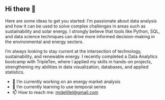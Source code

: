 ## Hi there 👋

Here are some ideas to get you started:
I’m passionate about data analysis and how it can be used to solve complex challenges in areas such as sustainability and solar energy. I strongly believe that tools like Python, SQL, and data science techniques can drive more informed decision-making in the environmental and energy sectors.

I’m always looking to stay current at the intersection of technology, sustainability, and renewable energy. I recently completed a Data Analytics bootcamp with TripleTen, where I applied my skills in hands-on projects, strengthening my abilities in data visualization, databases, and applied statistics.

- 🔭 I’m currently working on an energy market analysis
- 🌱 I’m currently learning to use temporal series
- 📫 How to reach me: mjdelillel@gmail.com
